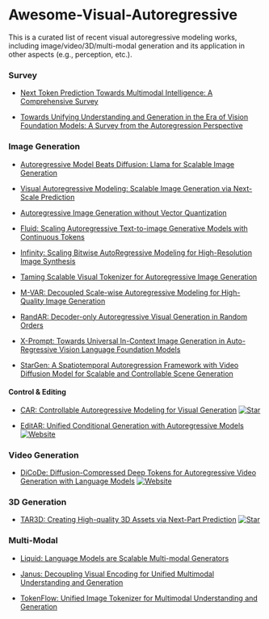 # Awesome-Visual-Autoregressive

This is a curated list of recent visual autoregressive modeling works, including image/video/3D/multi-modal generation and its application in other aspects (e.g., perception, etc.).

### Survey
- [Next Token Prediction Towards Multimodal Intelligence: A Comprehensive Survey](https://arxiv.org/abs/2412.18619)
  
- [Towards Unifying Understanding and Generation in the Era of Vision Foundation Models: A Survey from the Autoregression Perspective](http://arxiv.org/abs/2410.22217)

### Image Generation
- [Autoregressive Model Beats Diffusion: Llama for Scalable Image Generation](https://arxiv.org/abs/2406.06525)
  
- [Visual Autoregressive Modeling: Scalable Image Generation via Next-Scale Prediction](https://arxiv.org/abs/2404.02905)

- [Autoregressive Image Generation without Vector Quantization](http://arxiv.org/abs/2406.11838)

- [Fluid: Scaling Autoregressive Text-to-image Generative Models with Continuous Tokens](http://arxiv.org/abs/2410.13863)

- [Infinity: Scaling Bitwise AutoRegressive Modeling for High-Resolution Image Synthesis](https://arxiv.org/abs/2412.04431)
  
- [Taming Scalable Visual Tokenizer for Autoregressive Image Generation](http://arxiv.org/abs/2412.02692)

- [M-VAR: Decoupled Scale-wise Autoregressive Modeling for High-Quality Image Generation](http://arxiv.org/abs/2411.10433)

 - [RandAR: Decoder-only Autoregressive Visual Generation in Random Orders](http://arxiv.org/abs/2412.01827)

- [X-Prompt: Towards Universal In-Context Image Generation in Auto-Regressive Vision Language Foundation Models](http://arxiv.org/abs/2412.01824)

- [StarGen: A Spatiotemporal Autoregression Framework with Video Diffusion Model for Scalable and Controllable Scene Generation](https://arxiv.org/abs/2501.05763)


#### Control & Editing
- [CAR: Controllable Autoregressive Modeling for Visual Generation](http://arxiv.org/abs/2410.04671)
  [![Star](https://img.shields.io/github/stars/hustvl/ControlAR.svg?style=social&label=Star)](https://github.com/hustvl/ControlAR)
  
- [EditAR: Unified Conditional Generation with Autoregressive Models](http://arxiv.org/abs/2501.04699)
  [![Website](https://img.shields.io/badge/Website-9cf)](https://jitengmu.github.io/EditAR/)
  
### Video Generation
- [DiCoDe: Diffusion-Compressed Deep Tokens for Autoregressive Video Generation with Language Models](http://arxiv.org/abs/2412.04446)
  [![Website](https://img.shields.io/badge/Website-9cf)](https://liyizhuo.com/DiCoDe/)
### 3D Generation
- [TAR3D: Creating High-quality 3D Assets via Next-Part Prediction](https://arxiv.org/abs/2412.16919)
  [![Star](https://img.shields.io/github/stars/HVision-NKU/TAR3D.svg?style=social&label=Star)](https://github.com/HVision-NKU/TAR3D)
### Multi-Modal
- [Liquid: Language Models are Scalable Multi-modal Generators](http://arxiv.org/abs/2412.04332)

- [Janus: Decoupling Visual Encoding for Unified Multimodal Understanding and Generation](http://arxiv.org/abs/2410.13848)

- [TokenFlow: Unified Image Tokenizer for Multimodal Understanding and Generation](http://arxiv.org/abs/2412.03069)
